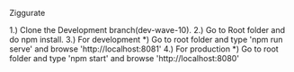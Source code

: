 Ziggurate

1.) Clone the Development branch(dev-wave-10).
2.) Go to Root folder and do npm install.
3.) For development 
   *) Go to root folder and type 'npm run serve' and browse 'http://localhost:8081'
4.) For production
   *) Go to root folder and type 'npm start' and browse 'http://localhost:8080'

